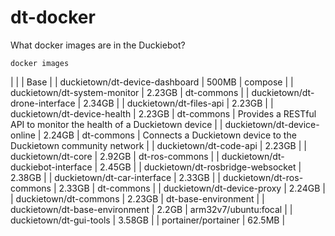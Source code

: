 # dt-docker

What docker images are in the Duckiebot?

```
docker images
```
|                                     |         | Base                  |
| duckietown/dt-device-dashboard      | 500MB   | compose               |
| duckietown/dt-system-monitor        | 2.23GB  | dt-commons            |
| duckietown/dt-drone-interface       | 2.34GB  | 
| duckietown/dt-files-api             | 2.23GB  | 
| duckietown/dt-device-health         | 2.23GB  | dt-commons            | Provides a RESTful API to monitor the health of a Duckietown device |
| duckietown/dt-device-online         | 2.24GB  | dt-commons            | Connects a Duckietown device to the Duckietown community network |
| duckietown/dt-code-api              | 2.23GB  |
| duckietown/dt-core                  | 2.92GB  | dt-ros-commons        |
| duckietown/dt-duckiebot-interface   | 2.45GB  |
| duckietown/dt-rosbridge-websocket   | 2.38GB  |
| duckietown/dt-car-interface         | 2.33GB  |
| duckietown/dt-ros-commons           | 2.33GB  | dt-commons            |
| duckietown/dt-device-proxy          | 2.24GB  |
| duckietown/dt-commons               | 2.23GB  | dt-base-environment   |
| duckietown/dt-base-environment      | 2.2GB   | arm32v7/ubuntu:focal  |
| duckietown/dt-gui-tools             | 3.58GB  |
| portainer/portainer                 | 62.5MB  |

